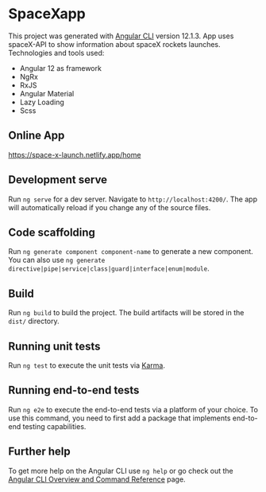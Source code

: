 # SpaceXapp

This project was generated with [Angular CLI](https://github.com/angular/angular-cli) version 12.1.3.
App uses spaceX-API to show information about spaceX rockets launches. 
Technologies and tools used:
* Angular 12 as framework
* NgRx
* RxJS
* Angular Material
* Lazy Loading
* Scss
## Online App
https://space-x-launch.netlify.app/home
## Development serve

Run `ng serve` for a dev server. Navigate to `http://localhost:4200/`. The app will automatically reload if you change any of the source files.

## Code scaffolding

Run `ng generate component component-name` to generate a new component. You can also use `ng generate directive|pipe|service|class|guard|interface|enum|module`.

## Build

Run `ng build` to build the project. The build artifacts will be stored in the `dist/` directory.

## Running unit tests

Run `ng test` to execute the unit tests via [Karma](https://karma-runner.github.io).

## Running end-to-end tests

Run `ng e2e` to execute the end-to-end tests via a platform of your choice. To use this command, you need to first add a package that implements end-to-end testing capabilities.

## Further help

To get more help on the Angular CLI use `ng help` or go check out the [Angular CLI Overview and Command Reference](https://angular.io/cli) page.
